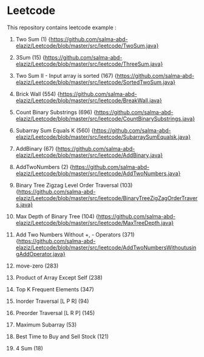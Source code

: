# Leetcode

This repository contains leetcode example :
1. Two Sum (1)  {https://github.com/salma-abd-elaziz/Leetcode/blob/master/src/leetcode/TwoSum.java}

2. 3Sum (15)  {https://github.com/salma-abd-elaziz/Leetcode/blob/master/src/leetcode/ThreeSum.java}

3. Two Sum II - Input array is sorted (167) {https://github.com/salma-abd-elaziz/Leetcode/blob/master/src/leetcode/SortedTwoSum.java}

4. Brick Wall (554) {https://github.com/salma-abd-elaziz/Leetcode/blob/master/src/leetcode/BreakWall.java}

5. Count Binary Substrings (696) {https://github.com/salma-abd-elaziz/Leetcode/blob/master/src/leetcode/CountBinarySubstrings.java}

6. Subarray Sum Equals K (560)  {https://github.com/salma-abd-elaziz/Leetcode/blob/master/src/leetcode/SubarraySumEqualsk.java}

7. AddBinary (67) {https://github.com/salma-abd-elaziz/Leetcode/blob/master/src/leetcode/AddBinary.java}

8. AddTwoNumbers (2) {https://github.com/salma-abd-elaziz/Leetcode/blob/master/src/leetcode/AddTwoNumbers.java}

9. Binary Tree Zigzag Level Order Traversal (103) {https://github.com/salma-abd-elaziz/Leetcode/blob/master/src/leetcode/BinaryTreeZigZagOrderTravers.java}

10. Max Depth of Binary Tree (104) {https://github.com/salma-abd-elaziz/Leetcode/blob/master/src/leetcode/MaxTreeDepth.java}

11. Add Two Numbers Without +, - Operators (371) {https://github.com/salma-abd-elaziz/Leetcode/blob/master/src/leetcode/AddTwoNumbersWithoutusingAddOperator.java}

12. move-zero (283)

13. Product of Array Except Self (238)

14. Top K Frequent Elements (347)

15. Inorder Traversal [L P R] (94)

16. Preorder Traversal [L R P] (145)

15. Maximum Subarray (53)

16. Best Time to Buy and Sell Stock (121)

17. 4 Sum (18)